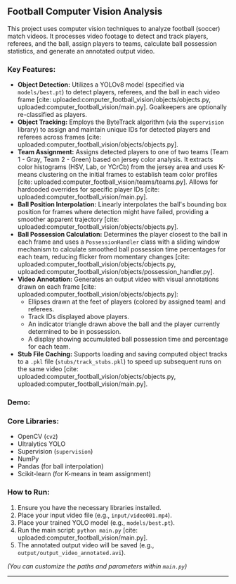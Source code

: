 ## Football Computer Vision Analysis

This project uses computer vision techniques to analyze football (soccer) match videos. It processes video footage to detect and track players, referees, and the ball, assign players to teams, calculate ball possession statistics, and generate an annotated output video.

### Key Features:

* **Object Detection:** Utilizes a YOLOv8 model (specified via `models/best.pt`) to detect players, referees, and the ball in each video frame [cite: uploaded:computer_football_vision/objects/objects.py, uploaded:computer_football_vision/main.py]. Goalkeepers are optionally re-classified as players.
* **Object Tracking:** Employs the ByteTrack algorithm (via the `supervision` library) to assign and maintain unique IDs for detected players and referees across frames [cite: uploaded:computer_football_vision/objects/objects.py].
* **Team Assignment:** Assigns detected players to one of two teams (Team 1 - Gray, Team 2 - Green) based on jersey color analysis. It extracts color histograms (HSV, Lab, or YCrCb) from the jersey area and uses K-means clustering on the initial frames to establish team color profiles [cite: uploaded:computer_football_vision/teams/teams.py]. Allows for hardcoded overrides for specific player IDs [cite: uploaded:computer_football_vision/main.py].
* **Ball Position Interpolation:** Linearly interpolates the ball's bounding box position for frames where detection might have failed, providing a smoother apparent trajectory [cite: uploaded:computer_football_vision/objects/objects.py].
* **Ball Possession Calculation:** Determines the player closest to the ball in each frame and uses a `PossessionHandler` class with a sliding window mechanism to calculate smoothed ball possession time percentages for each team, reducing flicker from momentary changes [cite: uploaded:computer_football_vision/objects/objects.py, uploaded:computer_football_vision/objects/possession_handler.py].
* **Video Annotation:** Generates an output video with visual annotations drawn on each frame [cite: uploaded:computer_football_vision/objects/objects.py]:
    * Ellipses drawn at the feet of players (colored by assigned team) and referees.
    * Track IDs displayed above players.
    * An indicator triangle drawn above the ball and the player currently determined to be in possession.
    * A display showing accumulated ball possession time and percentage for each team.
* **Stub File Caching:** Supports loading and saving computed object tracks to a `.pkl` file (`stubs/track_stubs.pkl`) to speed up subsequent runs on the same video [cite: uploaded:computer_football_vision/objects/objects.py, uploaded:computer_football_vision/main.py].

### Demo:



### Core Libraries:

* OpenCV (`cv2`)
* Ultralytics YOLO
* Supervision (`supervision`)
* NumPy
* Pandas (for ball interpolation)
* Scikit-learn (for K-means in team assignment)

### How to Run:

1.  Ensure you have the necessary libraries installed.
2.  Place your input video file (e.g., `input/video001.mp4`).
3.  Place your trained YOLO model (e.g., `models/best.pt`).
4.  Run the main script: `python main.py` [cite: uploaded:computer_football_vision/main.py].
5.  The annotated output video will be saved (e.g., `output/output_video_annotated.avi`).

*(You can customize the paths and parameters within `main.py`)*

---
